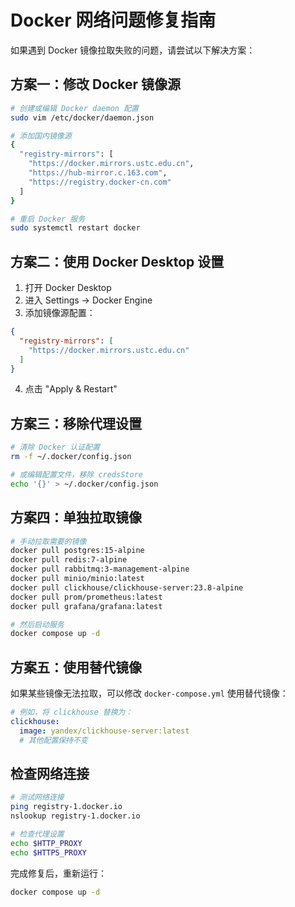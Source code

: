 # Docker 网络问题修复指南

如果遇到 Docker 镜像拉取失败的问题，请尝试以下解决方案：

## 方案一：修改 Docker 镜像源
```bash
# 创建或编辑 Docker daemon 配置
sudo vim /etc/docker/daemon.json

# 添加国内镜像源
{
  "registry-mirrors": [
    "https://docker.mirrors.ustc.edu.cn",
    "https://hub-mirror.c.163.com",
    "https://registry.docker-cn.com"
  ]
}

# 重启 Docker 服务
sudo systemctl restart docker
```

## 方案二：使用 Docker Desktop 设置
1. 打开 Docker Desktop
2. 进入 Settings → Docker Engine
3. 添加镜像源配置：
```json
{
  "registry-mirrors": [
    "https://docker.mirrors.ustc.edu.cn"
  ]
}
```
4. 点击 "Apply & Restart"

## 方案三：移除代理设置
```bash
# 清除 Docker 认证配置
rm -f ~/.docker/config.json

# 或编辑配置文件，移除 credsStore
echo '{}' > ~/.docker/config.json
```

## 方案四：单独拉取镜像
```bash
# 手动拉取需要的镜像
docker pull postgres:15-alpine
docker pull redis:7-alpine
docker pull rabbitmq:3-management-alpine
docker pull minio/minio:latest
docker pull clickhouse/clickhouse-server:23.8-alpine
docker pull prom/prometheus:latest
docker pull grafana/grafana:latest

# 然后启动服务
docker compose up -d
```

## 方案五：使用替代镜像
如果某些镜像无法拉取，可以修改 `docker-compose.yml` 使用替代镜像：

```yaml
# 例如，将 clickhouse 替换为：
clickhouse:
  image: yandex/clickhouse-server:latest
  # 其他配置保持不变
```

## 检查网络连接
```bash
# 测试网络连接
ping registry-1.docker.io
nslookup registry-1.docker.io

# 检查代理设置
echo $HTTP_PROXY
echo $HTTPS_PROXY
```

完成修复后，重新运行：
```bash
docker compose up -d
``` 